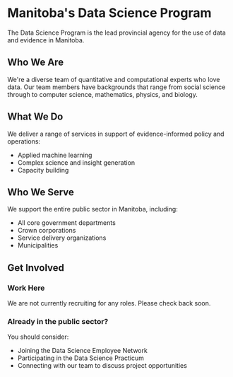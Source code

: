 # Manitoba's Data Science Program


The Data Science Program is the lead provincial agency for the use of data and evidence in Manitoba.

## Who We Are

We're a diverse team of quantitative and computational experts who love data. Our team members have backgrounds that range from social science through to computer science, mathematics, physics, and biology. 

## What We Do

We deliver a range of services in support of evidence-informed policy and operations:

- Applied machine learning
- Complex science and insight generation
- Capacity building

## Who We Serve

We support the entire public sector in Manitoba, including:

- All core government departments
- Crown corporations
- Service delivery organizations
- Municipalities

## Get Involved

### Work Here

We are not currently recruiting for any roles. Please check back soon.

### Already in the public sector?

You should consider:

- Joining the Data Science Employee Network
- Participating in the Data Science Practicum
- Connecting with our team to discuss project opportunities
